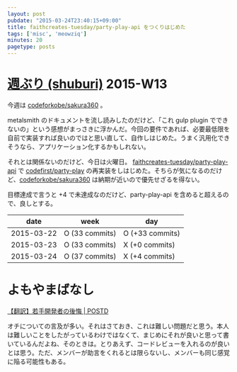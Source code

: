 ```yaml
---
layout: post
pubdate: "2015-03-24T23:40:15+09:00"
title: faithcreates-tuesday/party-play-api をつくりはじめた
tags: ['misc', 'meowziq']
minutes: 20
pagetype: posts
---
```

# [週ぶり (shuburi)][shuburi] 2015-W13

今週は [codeforkobe/sakura360][] 。

metalsmith のドキュメントを流し読みしたのだけど、「これ gulp plugin でできないの」という感想がまっさきに浮かんだ。今回の要件であれば、必要最低限を自前で実装すれば良いのではと思い直して、自作しはじめた。うまく汎用化できそうなら、アプリケーション化するかもしれない。

それとは関係ないのだけど、今日は火曜日。 [faithcreates-tuesday/party-play-api][] で [codefirst/party-play][] の再実装をしはじめた。そちらが気になるのだけど、[codeforkobe/sakura360][] は納期が近いので優先せざるを得ない。

目標達成で言うと +4 で未達成なのだけど、party-play-api を含めると超えるので、良しとする。

date       | week           | day
-----------|----------------|-----------------
2015-03-22 | O (33 commits) | O (+33 commits)
2015-03-23 | O (33 commits) | X (+0 commits)
2015-03-24 | O (37 commits) | X (+4 commits)

# よもやまばなし

[【翻訳】若手開発者の後悔 | POSTD](http://postd.cc/the-sorrows-of-young-developer/)

オチについての言及が多い。それはさておき、これは難しい問題だと思う。本人は難しいことをしたがっているわけではなくて、まじめにそれが良いと思って書いているんだよね、そのときは。とりあえず、コードレビューを入れるのが良いとは思う。ただ、メンバーが助言をくれるとは限らないし、メンバーも同じ感覚に陥る可能性もある。

[shuburi]: http://shuburi.org
[codefirst/party-play]: https://github.com/codefirst/party-play
[codeforkobe/sakura360]: https://github.com/codeforkobe/sakura360
[faithcreates-tuesday/party-play-api]: https://github.com/faithcreates-tuesday/party-play-api
